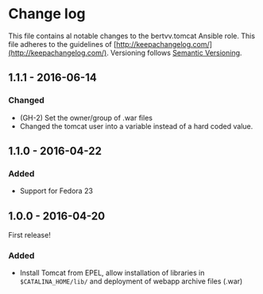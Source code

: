 # Change log

This file contains al notable changes to the bertvv.tomcat Ansible role. This file adheres to the guidelines of [http://keepachangelog.com/](http://keepachangelog.com/). Versioning follows [Semantic Versioning](http://semver.org/).

## 1.1.1 - 2016-06-14

### Changed

- (GH-2) Set the owner/group of .war files
- Changed the tomcat user into a variable instead of a hard coded value.

## 1.1.0 - 2016-04-22

### Added

- Support for Fedora 23

## 1.0.0 - 2016-04-20

First release!

### Added

- Install Tomcat from EPEL, allow installation of libraries in `$CATALINA_HOME/lib/` and deployment of webapp archive files (.war)

